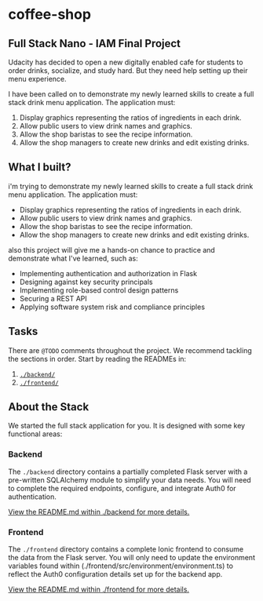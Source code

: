# coffee-shop

## Full Stack Nano - IAM Final Project

Udacity has decided to open a new digitally enabled cafe for students to order drinks, socialize, and study hard. But they need help setting up their menu experience.

I have been called on to demonstrate my newly learned skills to create a full stack drink menu application. The application must:

1. Display graphics representing the ratios of ingredients in each drink.
2. Allow public users to view drink names and graphics.
3. Allow the shop baristas to see the recipe information.
4. Allow the shop managers to create new drinks and edit existing drinks.

## What I built?

i'm trying to demonstrate my newly learned skills to create a full stack drink menu application. The application must:

- Display graphics representing the ratios of ingredients in each drink.
- Allow public users to view drink names and graphics.
- Allow the shop baristas to see the recipe information.
- Allow the shop managers to create new drinks and edit existing drinks.

also this project will give me a hands-on chance to practice and demonstrate what I've learned, such as:

- Implementing authentication and authorization in Flask
- Designing against key security principals
- Implementing role-based control design patterns
- Securing a REST API
- Applying software system risk and compliance principles

## Tasks

There are `@TODO` comments throughout the project. We recommend tackling the sections in order. Start by reading the READMEs in:

1. [`./backend/`](./backend/README.md)
2. [`./frontend/`](./frontend/README.md)

## About the Stack

We started the full stack application for you. It is designed with some key functional areas:

### Backend

The `./backend` directory contains a partially completed Flask server with a pre-written SQLAlchemy module to simplify your data needs. You will need to complete the required endpoints, configure, and integrate Auth0 for authentication.

[View the README.md within ./backend for more details.](./backend/README.md)

### Frontend

The `./frontend` directory contains a complete Ionic frontend to consume the data from the Flask server. You will only need to update the environment variables found within (./frontend/src/environment/environment.ts) to reflect the Auth0 configuration details set up for the backend app.

[View the README.md within ./frontend for more details.](./frontend/README.md)
